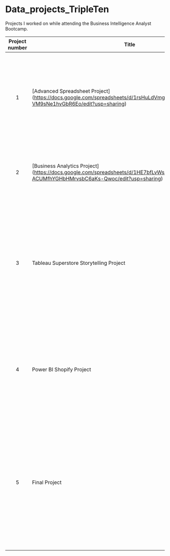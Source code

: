 # Data_projects_TripleTen
Projects I worked on while attending the Business Intelligence Analyst Bootcamp.


| Project number | Title | Description |
| :-----------: | ----------- |----------- |
| 1 | [Advanced Spreadsheet Project] (https://docs.google.com/spreadsheets/d/1rsHuLdVmgi9OO6PunWKEcZ5Rmhg-VM9sNe1hvGbR6Eo/edit?usp=sharing)| This project was to analyze data collected on an Airbnb dataset to identify useful insights. Link is to the submitted project file on my Google Drive|
| 2 | [Business Analytics Project] (https://docs.google.com/spreadsheets/d/1HE7bfLvWszNqjHay-ACUMfhYGHbHMrvsbC6aKs-Qwoc/edit?usp=sharing) | The project task was to analyze a raw transaction dataset and perform a cohort analysis. |
| 3 | Tableau Superstore Storytelling Project | The project task was to create visualizations after studying an example dataset exploring potential causes of product returns, creating an interacive dashboard, and presenting my analysis. |
| 4 | Power BI Shopify Project | The project task was to review scraped data from publically available Shopify websites and find out key factors that play into a shop's success.
| 5 | Final Project | My final project task was to analyze the business performance of restaurants and customers registered in the Zomato service, create a dashboard for my restaurant analysis, and present my findings in a final report.
